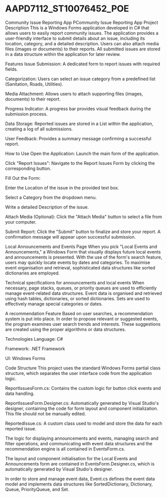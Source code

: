 # AAPD7112_ST10076452_POE
Community Issue Reporting App
PCommunity Issue Reporting App
Project Description
This is a Windows Forms application developed in C# that allows users to easily report community issues. The application provides a user-friendly interface to submit details about an issue, including its location, category, and a detailed description. Users can also attach media files (images or documents) to their reports. All submitted issues are stored in a data structure within the application for later review.

Features
Issue Submission: A dedicated form to report issues with required fields.

Categorization: Users can select an issue category from a predefined list (Sanitation, Roads, Utilities).

Media Attachment: Allows users to attach supporting files (images, documents) to their report.

Progress Indicator: A progress bar provides visual feedback during the submission process.

Data Storage: Reported issues are stored in a List within the application, creating a log of all submissions.

User Feedback: Provides a summary message confirming a successful report.

How to Use
Open the Application: Launch the main form of the application.

Click "Report Issues": Navigate to the Report Issues Form by clicking the corresponding button.

Fill Out the Form:

Enter the Location of the issue in the provided text box.

Select a Category from the dropdown menu.

Write a detailed Description of the issue.

Attach Media (Optional): Click the "Attach Media" button to select a file from your computer.

Submit Report: Click the "Submit" button to finalize and store your report. A confirmation message will appear upon successful submission.

Local Announcements and Events Page
When you pick "Local Events and Announcements," a Windows Form that visually displays future local events and announcements is presented.  With the use of the form's search feature, users may quickly locate events by dates and categories.  To maximise event organisation and retrieval, sophisticated data structures like sorted dictionaries are employed.

Technical specifications for announcements and local events  When necessary, page stacks, queues, or priority queues are used to efficiently manage event-related data structures.  Event data is organised and retrieved using hash tables, dictionaries, or sorted dictionaries.  Sets are used to effectively manage special categories or dates.

A recommendation Feature
Based on user searches, a recommendation system is put into place.  In order to propose relevant or suggested events, the program examines user search trends and interests.  These suggestions are created using the proper algorithms or data structures.

Technologies
Language: C#

Framework: .NET Framework

UI: Windows Forms

Code Structure
This project uses the standard Windows Forms partial class structure, which separates the user interface code from the application logic.

ReportIssuesForm.cs: Contains the custom logic for button click events and data handling.

ReportIssuesForm.Designer.cs: Automatically generated by Visual Studio's designer, containing the code for form layout and component initialization. This file should not be manually edited.

ReportedIssue.cs: A custom class used to model and store the data for each reported issue.

The logic for displaying announcements and events, managing search and filter operations, and communicating with event data structures and the recommendation engine is all contained in EventsForm.cs.

The layout and component initialisation for the Local Events and Announcements form are contained in EventsForm.Designer.cs, which is automatically generated by Visual Studio's designer.  

In order to store and manage event data, Event.cs defines the event data model and implements data structures like SortedDictionary, Dictionary, Queue, PriorityQueue, and Set.

